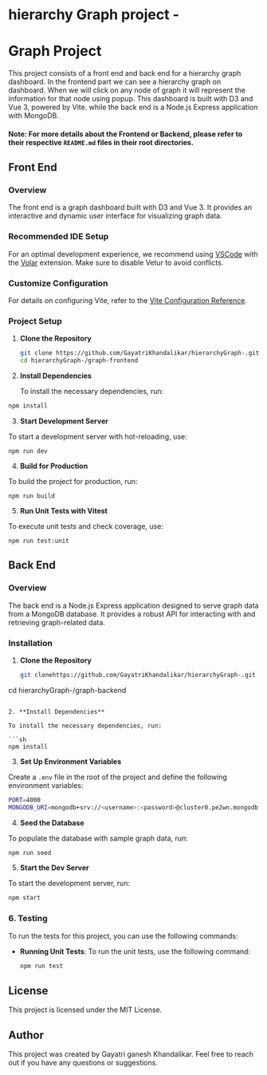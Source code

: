 # hierarchy Graph project -

# Graph Project

This project consists of a front end and back end for a hierarchy graph dashboard. In the frontend part we can see a hierarchy graph on dashboard. When we will click on any node of graph it will represent the information for that node using popup. This dashboard is built with D3 and Vue 3, powered by Vite.
while the back end is a Node.js Express application with MongoDB.

#### Note: For more details about the Frontend or Backend, please refer to their respective `README.md` files in their root directories.

## Front End

### Overview

The front end is a graph dashboard built with D3 and Vue 3. It provides an interactive and dynamic user interface for visualizing graph data.

### Recommended IDE Setup

For an optimal development experience, we recommend using [VSCode](https://code.visualstudio.com/) with the [Volar](https://marketplace.visualstudio.com/items?itemName=Vue.volar) extension. Make sure to disable Vetur to avoid conflicts.

### Customize Configuration

For details on configuring Vite, refer to the [Vite Configuration Reference](https://vitejs.dev/config/).

### Project Setup

1. **Clone the Repository**

   ```bash
   git clone https://github.com/GayatriKhandalikar/hierarchyGraph-.git 
   cd hierarchyGraph-/graph-frontend
   ```

2. **Install Dependencies**

   To install the necessary dependencies, run:

  ```bash
npm install
```

3. **Start Development Server**

To start a development server with hot-reloading, use:

```
npm run dev
```

4. **Build for Production**

To build the project for production, run:

```
npm run build
```

5. **Run Unit Tests with Vitest**

To execute unit tests and check coverage, use:

```
npm run test:unit
```

## Back End

### Overview

The back end is a Node.js Express application designed to serve graph data from a MongoDB database. It provides a robust API for interacting with and retrieving graph-related data.

### Installation

1. **Clone the Repository**

   ```bash
   git clonehttps://github.com/GayatriKhandalikar/hierarchyGraph-.git 
cd hierarchyGraph-/graph-backend
   ```

2. **Install Dependencies**

To install the necessary dependencies, run:

```sh
npm install
```

3. **Set Up Environment Variables**

Create a `.env` file in the root of the project and define the following environment variables:

```bash
PORT=4000
MONGODB_URI=mongodb+srv://<username>:<password>@cluster0.pe2wn.mongodb.net/?retryWrites=true&w=majority&appName=Cluster0

```

4. **Seed the Database**

To populate the database with sample graph data, run:

```sh
npm run seed
```

5. **Start the Dev Server**

To start the development server, run:

```sh
npm start
```

### 6. Testing

To run the tests for this project, you can use the following commands:

- **Running Unit Tests**: To run the unit tests, use the following command:
  ```bash
  npm run test
  ```

## License

This project is licensed under the MIT License.

## Author

This project was created by Gayatri ganesh Khandalikar. Feel free to reach out if you have any questions or suggestions.


